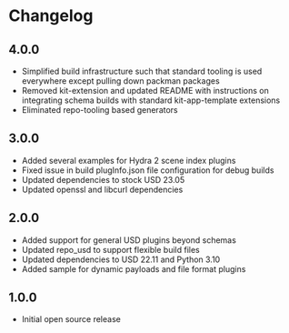 # Changelog

## 4.0.0

- Simplified build infrastructure such that standard tooling is used
  everywhere except pulling down packman packages
- Removed kit-extension and updated README with instructions on
  integrating schema builds with standard kit-app-template extensions
- Eliminated repo-tooling based generators

## 3.0.0

- Added several examples for Hydra 2 scene index plugins
- Fixed issue in build plugInfo.json file configuration for debug builds
- Updated dependencies to stock USD 23.05
- Updated openssl and libcurl dependencies

## 2.0.0

- Added support for general USD plugins beyond schemas
- Updated repo_usd to support flexible build files
- Updated dependencies to USD 22.11 and Python 3.10
- Added sample for dynamic payloads and file format plugins

## 1.0.0

- Initial open source release